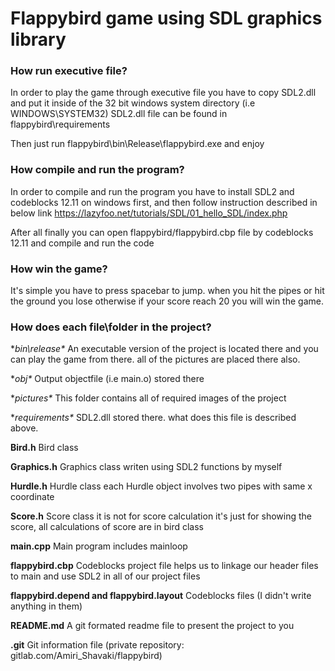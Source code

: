 # Flappybird game using SDL graphics library

### How run executive file?

In order to play the game through executive file you have to copy SDL2.dll and put it inside of the 32 bit windows system directory (i.e WINDOWS\SYSTEM32) SDL2.dll file can be found in flappybird\requirements

Then just run flappybird\bin\Release\flappybird.exe and enjoy

### How compile and run the program?

In order to compile and run the program you have to install SDL2 and codeblocks 12.11 on windows first, and then follow instruction described in below link 
https://lazyfoo.net/tutorials/SDL/01_hello_SDL/index.php 

After all finally you can open flappybird/flappybird.cbp file by codeblocks 12.11 and compile and run the code

### How win the game?

It's simple you have to press spacebar to jump. when you hit the pipes or hit the ground you lose otherwise if your score reach 20 you will win the game.

### How does each file\folder in the project?

**bin\release\** An executable version of the project is located there and you can play the game from there. all of the pictures are placed there also.

**obj\** Output objectfile (i.e main.o) stored there

**pictures\** This folder contains all of required images of the project

**requirements\** SDL2.dll stored there. what does this file is described above.

**Bird.h** Bird class

**Graphics.h** Graphics class writen using SDL2 functions by myself

**Hurdle.h** Hurdle class each Hurdle object involves two pipes with same x coordinate

**Score.h** Score class it is not for score calculation it's just for showing the score, all calculations of score are in bird class

**main.cpp** Main program includes mainloop

**flappybird.cbp** Codeblocks project file helps us to linkage our header files to main and use SDL2 in all of our project files

**flappybird.depend and flappybird.layout** Codeblocks files (I didn't write anything in them)

**README.md** A git formated readme file to present the project to you 

**.git** Git information file (private repository: gitlab.com/Amiri_Shavaki/flappybird)